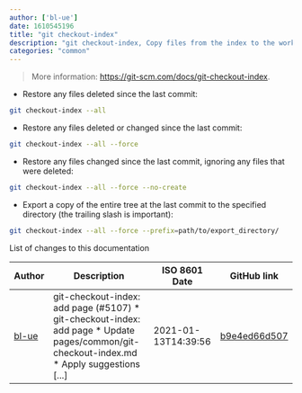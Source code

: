 ```yaml
---
author: ['bl-ue']
date: 1610545196
title: "git checkout-index"
description: "git checkout-index, Copy files from the index to the working tree."
categories: "common"
---
```

> More information: <https://git-scm.com/docs/git-checkout-index>.

- Restore any files deleted since the last commit:

```bash
git checkout-index --all
```

- Restore any files deleted or changed since the last commit:

```bash
git checkout-index --all --force
```

- Restore any files changed since the last commit, ignoring any files that were deleted:

```bash
git checkout-index --all --force --no-create
```

- Export a copy of the entire tree at the last commit to the specified directory (the trailing slash is important):

```bash
git checkout-index --all --force --prefix=path/to/export_directory/
```
List of changes to this documentation


Author | Description | ISO 8601 Date | GitHub link
------|-----|-----|-----
[bl-ue](mailto:54780737+bl-ue@users.noreply.github.com) | git-checkout-index: add page (#5107) * git-checkout-index: add page * Update pages/common/git-checkout-index.md * Apply suggestions [...] | 2021-01-13T14:39:56 | [b9e4ed66d507](https://github.com/tldr-pages/tldr/commit/b9e4ed66d507afdba6c8fd2644e42ba79d6e9ee1)

